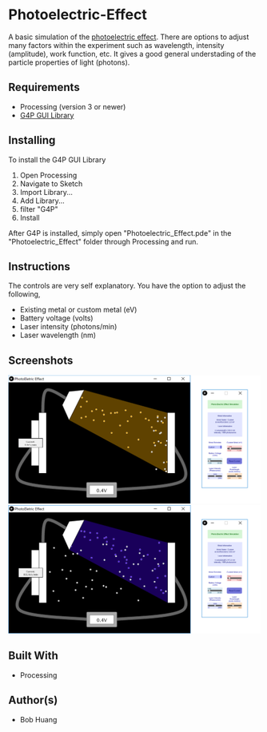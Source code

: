 # Photoelectric-Effect

A basic simulation of the [photoelectric effect](https://en.wikipedia.org/wiki/Photoelectric_effect). There are options to adjust many factors within the experiment such as wavelength, intensity (amplitude), work function, etc. It gives a good general understading of the particle properties of light (photons).

## Requirements

* Processing (version 3 or newer)
* [G4P GUI Library](http://www.lagers.org.uk/g4p/)

## Installing

To install the G4P GUI Library
1. Open Processing
2. Navigate to Sketch
3. Import Library...
4. Add Library...
5. filter "G4P"
6. Install

After G4P is installed, simply open "Photoelectric_Effect.pde" in the "Photoelectric_Effect" folder through Processing and run.

## Instructions

The controls are very self explanatory. You have the option to adjust the following,
* Existing metal or custom metal (eV)
* Battery voltage (volts)
* Laser intensity (photons/min)
* Laser wavelength (nm)

## Screenshots

![img001](images/001.png)
![img002](images/002.png)

## Built With

* Processing

## Author(s)

* Bob Huang
